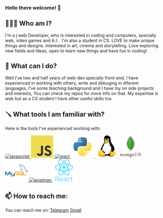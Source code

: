 ### Hello there welcome! 👋
<!--
**ParsaBordbar/ParsaBordbar** is a ✨ _special_ ✨ repository because its `README.md` (this file) appears on your GitHub profile.

Here are some ideas to get you started:

- 🔭 I’m currently working on ...
- 🌱 I’m currently learning ...
- 👯 I’m looking to collaborate on ...
- 🤔 I’m looking for help with ...
- 💬 Ask me about ...
- 📫 How to reach me: ...
- 😄 Pronouns: ...
- ⚡ Fun fact: ...
-->

## 👨🏻‍💻 Who am I?
I'm a j web Developer, who is interested in coding and computers, specially web, video games and A.I. . 
I'm also a student in CS. LOVE to make unique things and designs. 
Interested in art, cinema and storytelling. Love exploring new fields and Ideas, open to learn new things and have fun in coding! 

## 🚀 What can I do?
Well I've two and half years of web-dev specially front-end, I have experienced in working with others, write and debuging in diferent languages, I've some teaching background and I have my on side projects and interests, You can check my repos for more info on that. My expertise is web but as a CS student I have other useful skills too.

## 🪛 What tools I am familiar with? 

 Here is the tools I've experienced working with:
<div display="flex" justify="center" >

  <a href="https://developer.mozilla.org/en-US/docs/Web/JavaScript" target="_blank" rel="noreferrer"> <img  src="https://github.com/ParsaBordbar/ParsaBordbar/assets/124056966/4c2d8d5b-90a7-4f22-a660-3b6a32f022f0" alt="javascript" width="75" height="75"/> </a> 
     <a href="https://developer.mozilla.org/en-US/docs/Web/JavaScript" target="_blank" rel="noreferrer"> <img  src="https://raw.githubusercontent.com/devicons/devicon/master/icons/javascript/javascript-original.svg" alt="javascript" width="75" height="75"/> </a> 
 <a href="https://reactjs.org/" target="_blank" rel="noreferrer"> <img src="https://github.com/ParsaBordbar/ParsaBordbar/assets/124056966/2f4f7601-5b5a-4cea-821a-66c37c20e520![html-5-svgrepo-com](https://github.com/ParsaBordbar/ParsaBordbar/assets/124056966/ed203ee3-7f74-405d-8d7e-7aa36c507c4b)
" alt="react" width="75" height="75"/> </a> 
     <a href="https://www.python.org" target="_blank" rel="noreferrer"> <img src="https://raw.githubusercontent.com/devicons/devicon/master/icons/python/python-original.svg" alt="python" width="75" height="75"/> </a> 
    <a href="https://www.linux.org/" target="_blank" rel="noreferrer"> <img src="https://raw.githubusercontent.com/devicons/devicon/master/icons/linux/linux-original.svg" alt="linux" width="75" height="75"/> </a> 
        <a href="https://www.mongodb.com/" target="_blank" rel="noreferrer"> <img src="https://raw.githubusercontent.com/devicons/devicon/master/icons/mongodb/mongodb-original-wordmark.svg" alt="mongodb" width="75" height="75"/> </a> 
    <a href="https://www.mysql.com/" target="_blank" rel="noreferrer"> <img src="https://raw.githubusercontent.com/devicons/devicon/master/icons/mysql/mysql-original-wordmark.svg" alt="mysql" width="75" height="75"/> </a> 
    <a href="https://postman.com" target="_blank" rel="noreferrer"> <img src="https://www.vectorlogo.zone/logos/getpostman/getpostman-icon.svg" alt="postman" width="75" height="75"/> </a> 
    <a href="https://reactjs.org/" target="_blank" rel="noreferrer"> <img src="https://raw.githubusercontent.com/devicons/devicon/master/icons/react/react-original-wordmark.svg" alt="react" width="75" height="75"/> </a> 
        
    
</div>


## 📫 How to reach me:
You can reach me on:
[Telegram](https://user-images.githubusercontent.com/49933115/139837223-bf23d3a9-4638-4e17-994a-ac8678d5f517.png)
[Gmail](parsab71@gmail.com)






